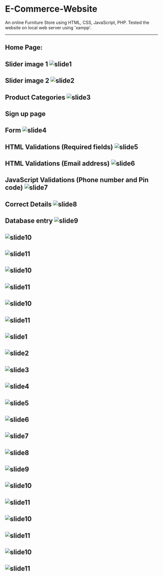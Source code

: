 # E-Commerce-Website
An online Furniture Store using HTML, CSS, JavaScript, PHP. Tested the website on local web server using 'xampp'.

-----------------------------------------------------------------------------------------------
Home Page:
-----------------------------------------------------------------------------------------------
Slider image 1
![slide1](https://github.com/Priya-SB/E-Commerce-Website/blob/master/Read%20me/Screenshot%20(101).png)
-----------------------------------------------------------------------------------------------
Slider image 2
![slide2](https://github.com/Priya-SB/E-Commerce-Website/blob/master/Read%20me/Screenshot%20(100).png)
-----------------------------------------------------------------------------------------------
Product Categories
![slide3](https://github.com/Priya-SB/E-Commerce-Website/blob/master/Read%20me/Screenshot%20(102).png)
-----------------------------------------------------------------------------------------------
Sign up page
-----------------------------------------------------------------------------------------------
Form
![slide4](https://github.com/Priya-SB/E-Commerce-Website/blob/master/Read%20me/Screenshot%20(112).png)
-----------------------------------------------------------------------------------------------
HTML Validations (Required fields)
![slide5](https://github.com/Priya-SB/E-Commerce-Website/blob/master/Read%20me/Screenshot%20(114).png)
-----------------------------------------------------------------------------------------------
HTML Validations (Email address)
![slide6](https://github.com/Priya-SB/E-Commerce-Website/blob/master/Read%20me/Screenshot%20(115).png)
-----------------------------------------------------------------------------------------------
JavaScript Validations (Phone number and Pin code)
![slide7](https://github.com/Priya-SB/E-Commerce-Website/blob/master/Read%20me/Screenshot%20(116).png)
-----------------------------------------------------------------------------------------------
Correct Details
![slide8](https://github.com/Priya-SB/E-Commerce-Website/blob/master/Read%20me/Screenshot%20(125).png)
-----------------------------------------------------------------------------------------------
Database entry
![slide9](https://github.com/Priya-SB/E-Commerce-Website/blob/master/Read%20me/Screenshot%20(126).png)
-----------------------------------------------------------------------------------------------
![slide10](https://github.com/Priya-SB/E-Commerce-Website/blob/master/Read%20me/Screenshot%20(100).png)
-----------------------------------------------------------------------------------------------
![slide11](https://github.com/Priya-SB/E-Commerce-Website/blob/master/Read%20me/Screenshot%20(100).png)
-----------------------------------------------------------------------------------------------
![slide10](https://github.com/Priya-SB/E-Commerce-Website/blob/master/Read%20me/Screenshot%20(100).png)
-----------------------------------------------------------------------------------------------
![slide11](https://github.com/Priya-SB/E-Commerce-Website/blob/master/Read%20me/Screenshot%20(100).png)
-----------------------------------------------------------------------------------------------
![slide10](https://github.com/Priya-SB/E-Commerce-Website/blob/master/Read%20me/Screenshot%20(100).png)
-----------------------------------------------------------------------------------------------
![slide11](https://github.com/Priya-SB/E-Commerce-Website/blob/master/Read%20me/Screenshot%20(100).png)
-----------------------------------------------------------------------------------------------
![slide1](https://github.com/Priya-SB/E-Commerce-Website/blob/master/Read%20me/Screenshot%20(100).png)
-----------------------------------------------------------------------------------------------
![slide2](https://github.com/Priya-SB/E-Commerce-Website/blob/master/Read%20me/Screenshot%20(100).png)
-----------------------------------------------------------------------------------------------
![slide3](https://github.com/Priya-SB/E-Commerce-Website/blob/master/Read%20me/Screenshot%20(100).png)
-----------------------------------------------------------------------------------------------
![slide4](https://github.com/Priya-SB/E-Commerce-Website/blob/master/Read%20me/Screenshot%20(100).png)
-----------------------------------------------------------------------------------------------
![slide5](https://github.com/Priya-SB/E-Commerce-Website/blob/master/Read%20me/Screenshot%20(100).png)
-----------------------------------------------------------------------------------------------
![slide6](https://github.com/Priya-SB/E-Commerce-Website/blob/master/Read%20me/Screenshot%20(100).png)
-----------------------------------------------------------------------------------------------
![slide7](https://github.com/Priya-SB/E-Commerce-Website/blob/master/Read%20me/Screenshot%20(100).png)
-----------------------------------------------------------------------------------------------
![slide8](https://github.com/Priya-SB/E-Commerce-Website/blob/master/Read%20me/Screenshot%20(100).png)
-----------------------------------------------------------------------------------------------
![slide9](https://github.com/Priya-SB/E-Commerce-Website/blob/master/Read%20me/Screenshot%20(100).png)
-----------------------------------------------------------------------------------------------
![slide10](https://github.com/Priya-SB/E-Commerce-Website/blob/master/Read%20me/Screenshot%20(100).png)
-----------------------------------------------------------------------------------------------
![slide11](https://github.com/Priya-SB/E-Commerce-Website/blob/master/Read%20me/Screenshot%20(100).png)
-----------------------------------------------------------------------------------------------
![slide10](https://github.com/Priya-SB/E-Commerce-Website/blob/master/Read%20me/Screenshot%20(100).png)
-----------------------------------------------------------------------------------------------
![slide11](https://github.com/Priya-SB/E-Commerce-Website/blob/master/Read%20me/Screenshot%20(100).png)
-----------------------------------------------------------------------------------------------
![slide10](https://github.com/Priya-SB/E-Commerce-Website/blob/master/Read%20me/Screenshot%20(100).png)
-----------------------------------------------------------------------------------------------
![slide11](https://github.com/Priya-SB/E-Commerce-Website/blob/master/Read%20me/Screenshot%20(100).png)
-----------------------------------------------------------------------------------------------
